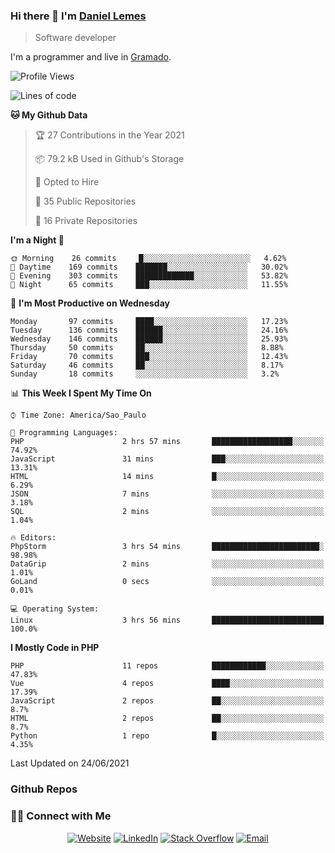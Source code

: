 
### Hi there 👋 I'm [Daniel Lemes](https://daniel.lemes.dev)
> Software developer

I'm a programmer and live in [Gramado](https://www.gramadoinesquecivel.tur.br/).

<!--START_SECTION:waka-->
![Profile Views](http://img.shields.io/badge/Profile%20Views-165-blue)

![Lines of code](https://img.shields.io/badge/From%20Hello%20World%20I%27ve%20Written-115188%20lines%20of%20code-blue)

**🐱 My Github Data** 

> 🏆 27 Contributions in the Year 2021
 > 
> 📦 79.2 kB Used in Github's Storage 
 > 
> 💼 Opted to Hire
 > 
> 📜 35 Public Repositories 
 > 
> 🔑 16 Private Repositories  
 > 
**I'm a Night 🦉** 

```text
🌞 Morning    26 commits     █░░░░░░░░░░░░░░░░░░░░░░░░   4.62% 
🌆 Daytime    169 commits    ███████░░░░░░░░░░░░░░░░░░   30.02% 
🌃 Evening    303 commits    █████████████░░░░░░░░░░░░   53.82% 
🌙 Night      65 commits     ███░░░░░░░░░░░░░░░░░░░░░░   11.55%

```
📅 **I'm Most Productive on Wednesday** 

```text
Monday       97 commits     ████░░░░░░░░░░░░░░░░░░░░░   17.23% 
Tuesday      136 commits    ██████░░░░░░░░░░░░░░░░░░░   24.16% 
Wednesday    146 commits    ██████░░░░░░░░░░░░░░░░░░░   25.93% 
Thursday     50 commits     ██░░░░░░░░░░░░░░░░░░░░░░░   8.88% 
Friday       70 commits     ███░░░░░░░░░░░░░░░░░░░░░░   12.43% 
Saturday     46 commits     ██░░░░░░░░░░░░░░░░░░░░░░░   8.17% 
Sunday       18 commits     ░░░░░░░░░░░░░░░░░░░░░░░░░   3.2%

```


📊 **This Week I Spent My Time On** 

```text
⌚︎ Time Zone: America/Sao_Paulo

💬 Programming Languages: 
PHP                      2 hrs 57 mins       ██████████████████░░░░░░░   74.92% 
JavaScript               31 mins             ███░░░░░░░░░░░░░░░░░░░░░░   13.31% 
HTML                     14 mins             █░░░░░░░░░░░░░░░░░░░░░░░░   6.29% 
JSON                     7 mins              ░░░░░░░░░░░░░░░░░░░░░░░░░   3.18% 
SQL                      2 mins              ░░░░░░░░░░░░░░░░░░░░░░░░░   1.04%

🔥 Editors: 
PhpStorm                 3 hrs 54 mins       ████████████████████████░   98.98% 
DataGrip                 2 mins              ░░░░░░░░░░░░░░░░░░░░░░░░░   1.01% 
GoLand                   0 secs              ░░░░░░░░░░░░░░░░░░░░░░░░░   0.01%

💻 Operating System: 
Linux                    3 hrs 56 mins       █████████████████████████   100.0%

```

**I Mostly Code in PHP** 

```text
PHP                      11 repos            ████████████░░░░░░░░░░░░░   47.83% 
Vue                      4 repos             ████░░░░░░░░░░░░░░░░░░░░░   17.39% 
JavaScript               2 repos             ██░░░░░░░░░░░░░░░░░░░░░░░   8.7% 
HTML                     2 repos             ██░░░░░░░░░░░░░░░░░░░░░░░   8.7% 
Python                   1 repo              █░░░░░░░░░░░░░░░░░░░░░░░░   4.35%

```



 Last Updated on 24/06/2021
<!--END_SECTION:waka-->

### Github Repos

<h3> 🤝🏻 Connect with Me </h3>

<p align="center">
<a href="https://daniel.lemes.dev" target="_blank"><img alt="Website" src="https://img.shields.io/badge/Website-daniel.lemes.dev-blue?style=flat&logo=google-chrome"></a>
<a href="https://www.linkedin.com/in/daniel-lemes/" target="_blank"><img alt="LinkedIn" src="https://img.shields.io/badge/LinkedIn-@lemesdaniel-blue?style=flat&logo=linkedin"></a>
<a href="https://stackoverflow.com/users/994/daniel-lemes?tab=profile" target="_blank"><img alt="Stack Overflow" src="https://img.shields.io/badge/Stackoverflow-Daniel%20Lemes-blue?style=flat&logo=stackoverflow"></a>
<a href="mailto:dlemesdev@gmail.com"><img alt="Email" src="https://img.shields.io/badge/Email-dlemesdev@gmail.com-blue?style=flat&logo=gmail"></a>
</p>
